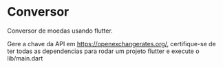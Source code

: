 # Conversor
Conversor de moedas usando flutter.


Gere a chave da API em https://openexchangerates.org/, certifique-se de ter todas as dependencias para rodar um projeto flutter e execute o lib/main.dart
